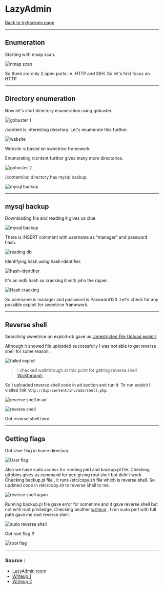 # LazyAdmin
[Back to tryhackme page](../index.md)
- --
## Enumeration
Starting with nmap scan. 

![nmap scan](nmap%20scan.png)

So there are only 2 open ports i.e. HTTP and SSH. So let's first focus on HTTP.
- --
## Directory enumeration
Now let's start directory enumeration using gobuster.

![gobuster 1](gobuster%201.png)

/content is interesting directory. Let's enumerate this further.

![website](website.png)

Website is based on sweetrice framework.

Enumerating /content further gives many more directories.

![gobuster 2](gobuster%202.png)

/content/inc directory has  mysql backup.

![mysql backup](content%20inc.png)

- --
## mysql backup
Downloading file and reading it gives us clue.

![mysql backup](mysql%20backup.png)

There is INSERT comment with username as "manager" and password hash. 

![reading db](reading%20database.png)

Identifying hash using hash-identifier.

![hash-identifier](hash-identifier.png)

It's an md5 hash so cracking it with john the ripper.

![Hash cracking](hash%20cracking%20john.png)

So username is manager and password is Password123. Let's check for any possible exploit for sweetrice framework.
- --
## Reverse shell
Searching sweetrice on exploit-db gave us [Unrestricted File Upload exploit](https://www.exploit-db.com/exploits/40716).

Although it showed file uploaded successfully I was not able to get reverse shell for some reason. 

![failed exploit](failed%20shell%20uploading.png)

> I checked walkthrough at this point for getting reverse shell
> [Walkthrough](https://medium.com/techiepedia/tryhackme-lazy-admin-walkthrough-afe42873e233)

So I uploaded reverse shell code in ad section and run it.
To run exploit I visited link ```http://$ip/content/inc/ads/shell.php```.

![reverse shell in ad](ad%20reverse%20shell.png)

![reverse shell](reverse%20shell.png)

Got reverse shell here.
- --
## Getting flags

Got User flag in home directory.

![User flag](user%20flag.png)

Also we have sudo access for running perl and backup.pl file.
Checking gtfobins gives us command for perl giving root shell but didn't work.
Checking backup.pl file , it runs /etc/copy.sh file which is reverse shell.
So updated code in /etc/copy.sh to reverse shell to me.

![reverse shell again](setting%20up%20perl%20reverse%20shell.png)

Running backup.pl file gave error for sometime and it gave reverse shell but not with root priviledge. Checking another [writeup](https://www.aldeid.com/wiki/CTF-TryHackMe-LazyAdmin) , I ran sudo perl with full path gave me root reverse shell.

![sudo reverse shell](sudo%20reverse%20shell.png)

Got root flag!!!

![root flag](root%20flag.png)

- --
### Source :
- [LazyAdmin room](https://tryhackme.com/room/lazyadmin)
- [Writeup 1](https://medium.com/techiepedia/tryhackme-lazy-admin-walkthrough-afe42873e233)
- [Writeup 2](https://www.aldeid.com/wiki/CTF-TryHackMe-LazyAdmin)